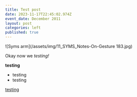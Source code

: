 ```yaml
---
title: Test post
date: 2023-11-17T22:45:02.974Z
event_date: December 2011
layout: post
categories: left
published: true
---
```



![Syms arm](/assets/img/11_SYMS_Notes-On-Gesture 183.jpg)

Okay now we *testing!*

**testing**

- testing
- testing

[testing](example.com)